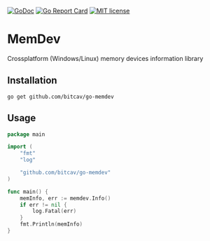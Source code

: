 [![GoDoc](https://godoc.org/github.com/narqo/go-badge?status.svg)](https://godoc.org/github.com/bitcav/go-memdev)
[![Go Report Card](https://goreportcard.com/badge/github.com/bitcav/go-memdev)](https://goreportcard.com/report/github.com/bitcav/go-memdev)
[![MIT license](https://img.shields.io/badge/License-MIT-blue.svg)](https://github.com/bitcav/go-memdev/blob/master/LICENSE)
 
# MemDev

Crossplatform (Windows/Linux) memory devices information library

## Installation
```
go get github.com/bitcav/go-memdev
```

## Usage

```go
package main

import (
	"fmt"
	"log"

	"github.com/bitcav/go-memdev"
)

func main() {
	memInfo, err := memdev.Info()
	if err != nil {
		log.Fatal(err)
	}
	fmt.Println(memInfo)
}

```
